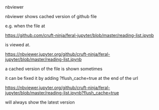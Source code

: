 
nbviewer

nbviewer shows cached version of github file

e.g. when the file at

https://github.com/cruft-ninja/feral-jupyter/blob/master/reading-list.ipynb

is viewed at.

https://nbviewer.jupyter.org/github/cruft-ninja/feral-jupyter/blob/master/reading-list.ipynb

a cached version of the file is shown sometimes

it can be fixed it by adding ?flush_cache=true at the end of the url

https://nbviewer.jupyter.org/github/cruft-ninja/feral-jupyter/blob/master/reading-list.ipynb?flush_cache=true

will always show the latest version

